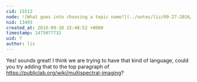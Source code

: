 ```yaml
---
cid: 15512
node: ![What goes into choosing a topic name?](../notes/liz/09-27-2016/what-goes-into-choosing-a-topic-name)
nid: 13493
created_at: 2016-09-28 15:48:52 +0000
timestamp: 1475077732
uid: 7
author: liz
---
```


Yes! sounds great! I think we are trying to have that kind of language, could you try adding that to the top paragraph of https://publiclab.org/wiki/multispectral-imaging?
